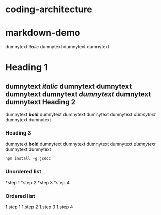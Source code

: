 # coding-architecture

# markdown-demo

dumnytext *italic* dumnytext dumnytext dumnytext 

Heading 1
===========
dumnytext *italic* dumnytext dumnytext dumnytext dumnytext _dumnytext_ dumnytext dumnytext
Heading 2
--------
dumnytext **bold** dumnytext dumnytext dumnytext dumnytext _dumnytext_ dumnytext dumnytext


### Heading 3
dumnytext **bold** dumnytext dumnytext dumnytext dumnytext _dumnytext_ dumnytext dumnytext

```
npm install -g jsdoc
```

### Unordered list 
*step 1
*step 2
*step 3
*step 4

### Ordered list 
1.step 1
1.step 2
1.step 3
1.step 4

